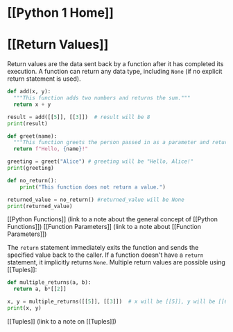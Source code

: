 # [[Python 1 Home]]
# [[Return Values]] 
Return values are the data sent back by a function after it has completed its execution.  A function can return any data type, including `None` (if no explicit return statement is used).

```python
def add(x, y):
  """This function adds two numbers and returns the sum."""
  return x + y

result = add([[5]], [[3]])  # result will be 8
print(result)

def greet(name):
  """This function greets the person passed in as a parameter and returns a string"""
  return f"Hello, {name}!"

greeting = greet("Alice") # greeting will be "Hello, Alice!"
print(greeting)

def no_return():
    print("This function does not return a value.")

returned_value = no_return() #returned_value will be None
print(returned_value)

```

[[Python Functions]]  (link to a note about the general concept of [[Python Functions]])
[[Function Parameters]] (link to a note about [[Function Parameters]])

The `return` statement immediately exits the function and sends the specified value back to the caller.  If a function doesn't have a `return` statement, it implicitly returns `None`.  Multiple return values are possible using [[Tuples]]:

```python
def multiple_returns(a, b):
  return a, b*[[2]]

x, y = multiple_returns([[5]], [[3]])  # x will be [[5]], y will be [[6]]
print(x, y)

```

[[Tuples]] (link to a note on [[Tuples]])
